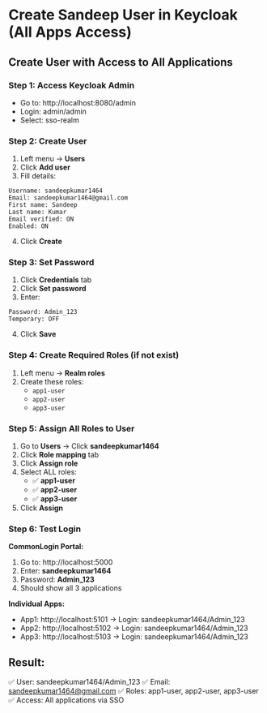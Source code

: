 # Create Sandeep User in Keycloak (All Apps Access)

## Create User with Access to All Applications

### Step 1: Access Keycloak Admin
- Go to: http://localhost:8080/admin
- Login: admin/admin
- Select: sso-realm

### Step 2: Create User
1. Left menu → **Users**
2. Click **Add user**
3. Fill details:
```
Username: sandeepkumar1464
Email: sandeepkumar1464@gmail.com
First name: Sandeep
Last name: Kumar
Email verified: ON
Enabled: ON
```
4. Click **Create**

### Step 3: Set Password
1. Click **Credentials** tab
2. Click **Set password**
3. Enter:
```
Password: Admin_123
Temporary: OFF
```
4. Click **Save**

### Step 4: Create Required Roles (if not exist)
1. Left menu → **Realm roles**
2. Create these roles:
   - `app1-user`
   - `app2-user` 
   - `app3-user`

### Step 5: Assign All Roles to User
1. Go to **Users** → Click **sandeepkumar1464**
2. Click **Role mapping** tab
3. Click **Assign role**
4. Select ALL roles:
   - ✅ **app1-user**
   - ✅ **app2-user**
   - ✅ **app3-user**
5. Click **Assign**

### Step 6: Test Login
**CommonLogin Portal:**
1. Go to: http://localhost:5000
2. Enter: **sandeepkumar1464**
3. Password: **Admin_123**
4. Should show all 3 applications

**Individual Apps:**
- App1: http://localhost:5101 → Login: sandeepkumar1464/Admin_123
- App2: http://localhost:5102 → Login: sandeepkumar1464/Admin_123  
- App3: http://localhost:5103 → Login: sandeepkumar1464/Admin_123

## Result:
✅ User: sandeepkumar1464/Admin_123
✅ Email: sandeepkumar1464@gmail.com
✅ Roles: app1-user, app2-user, app3-user
✅ Access: All applications via SSO
